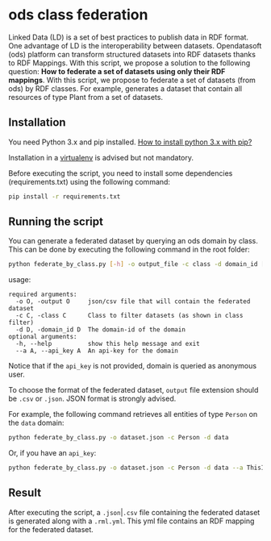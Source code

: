 # ods class federation

Linked Data (LD) is a set of best practices to publish data in
RDF format.
One advantage of LD is the interoperability between datasets.
Opendatasoft (ods) platform can transform structured datasets into RDF datasets
thanks to RDF Mappings.
With this script, we propose a solution to the following question:
**How to federate a set of datasets using only their RDF mappings**.
With this script, we propose to federate a set of datasets (from ods) by RDF classes.
For example, generates a dataset that contain all resources of type Plant from a set of datasets.

## Installation

You need Python 3.x and pip installed. [How to install python 3.x with pip?](https://realpython.com/installing-python/)

Installation in a [virtualenv](https://docs.python-guide.org/dev/virtualenvs/) is advised but not mandatory.

Before executing the script, you need to install some dependencies (requirements.txt) using the following command:

```bash
pip install -r requirements.txt
```

## Running the script

You can generate a federated dataset by querying an ods domain by class.
This can be done by executing the following command in the root folder:

```bash
python federate_by_class.py [-h] -o output_file -c class -d domain_id [--a api_key]
```

usage:
```
required arguments:
  -o O, -output O     json/csv file that will contain the federated dataset
  -c C, -class C      Class to filter datasets (as shown in class filter)
  -d D, -domain_id D  The domain-id of the domain
optional arguments:
  -h, --help          show this help message and exit
  --a A, --api_key A  An api-key for the domain
```

Notice that if the `api_key` is not provided, domain is queried as anonymous user.

To choose the format of the federated dataset, `output` file extension should be `.csv` or `.json`.
JSON format is strongly advised.

For example, the following command retrieves all entities of type `Person` on the `data` domain:

```bash
python federate_by_class.py -o dataset.json -c Person -d data
```

Or, if you have an `api_key`:

```bash
python federate_by_class.py -o dataset.json -c Person -d data --a ThisIsaFakeApiKey
```

## Result

After executing the script, a `.json`|`.csv` file containing the federated dataset is generated along with a `.rml.yml`.
This yml file contains an RDF mapping for the federated dataset.